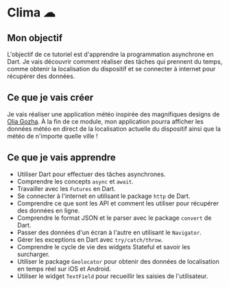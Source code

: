 # Clima ☁

## Mon objectif

L'objectif de ce tutoriel est d'apprendre la programmation asynchrone en Dart. Je vais découvrir
comment réaliser des tâches qui prennent du temps, comme obtenir la localisation du dispositif et se
connecter à internet pour récupérer des données.

## Ce que je vais créer

Je vais réaliser une application météo inspirée des magnifiques designs
de [Olia Gozha](https://dribbble.com/shots/4663154-). À la fin de ce module, mon application pourra
afficher les données météo en direct de la localisation actuelle du dispositif ainsi que la météo de
n'importe quelle ville !

## Ce que je vais apprendre

- Utiliser Dart pour effectuer des tâches asynchrones.
- Comprendre les concepts `async` et `await`.
- Travailler avec les `Futures` en Dart.
- Se connecter à l'internet en utilisant le package `http` de Dart.
- Comprendre ce que sont les API et comment les utiliser pour récupérer des données en ligne.
- Comprendre le format JSON et le parser avec le package `convert` de Dart.
- Passer des données d'un écran à l'autre en utilisant le `Navigator`.
- Gérer les exceptions en Dart avec `try/catch/throw`.
- Comprendre le cycle de vie des widgets Stateful et savoir les surcharger.
- Utiliser le package `Geolocator` pour obtenir des données de localisation en temps réel sur iOS et
  Android.
- Utiliser le widget `TextField` pour recueillir les saisies de l'utilisateur.

